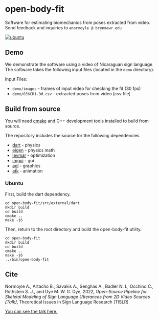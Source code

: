 # open-body-fit

Software for estimating biomechanics from poses extracted from video.
Send feedback and inquiries to `anormoyle @ brynmawr.edu`

[![ubuntu](https://github.com/alinen/open-body-fit/actions/workflows/cmake-linux.yml/badge.svg)](https://github.com/alinen/open-body-fit/actions/workflows/cmake-linux.yml)

## Demo

We demonstrate the software using a video of Nicaraguan sign language. 
The software takes the following input files (located in the `demo` directory).

Input Files:

* `demo/images` - frames of input video for checking the fit (30 fps)
* `demo/036CR1-3d.csv` - extracted poses from video (csv file)

## Build from source

You will need [cmake](https://cmake.org) and C++ development tools installed to
build from source.

The repository includes the source for the following dependencies 

* [dart](https://dartsim.github.io/) - physics
* [eigen](https://eigen.tuxfamily.org/index.php?title=Main_Page) - physics math
* [levmar](http://users.ics.forth.gr/~lourakis/levmar/) - optimization
* [imgui](https://github.com/ocornut/imgui) - gui
* [agl](https://github.com/alinen/agl) - graphics
* [atk](https://github.com/alinen/atk) - animation

### Ubuntu

First, build the dart dependency. 

```
cd open-body-fit/src/external/dart
mkdir build
cd build
cmake ..
make -j6
```

Then, return to the root directory and build the open-body-fit utility.

```
cd open-body-fit
mkdir build
cd build
cmake ..
make -j6
../bin/open-body-fit
```

## Cite

Normoyle A., Artacho B., Savakis A., Senghas A., Badler N. I., Occhino C., Rothstein S. J., and Dye M. W. G. Dye, 2022, _Open-Source Pipeline for Skeletal Modeling of Sign Language Utterances from 2D Video Sources [Talk]_, Theoretical Issues in Sign Language Research (TISLR)

[You can see the talk here.](https://www.youtube.com/watch?v=q2bP6BvWoEo) 
